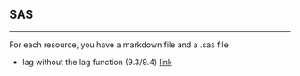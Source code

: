 ## SAS

---

For each resource, you have a markdown file and a .sas file

 - lag without the lag function (9.3/9.4) [link](https://github.com/NicoDupont/Resources/blob/master/SAS/Various/lag_without_lag_function.md) 
